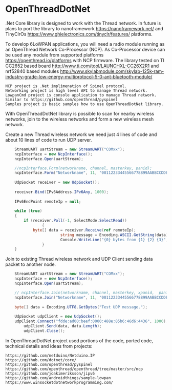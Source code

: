 # OpenThreadDotNet
.Net Core library is designed to work with the Thread network. In future is plans to port the library to nanoframework https://nanoframework.net/ and TinyClrOs https://www.ghielectronics.com/tinyclr/features/ platforms.

To develop 6LoWPAN applications, you will need a radio module running as an OpenThread Network Co-Processor (NCP). 
As Co-Processor device can be used any module from supported platforms https://openthread.io/platforms with NCP firmware. The library tested on TI CC2652 based board http://www.ti.com/tool/LAUNCHXL-CC26X2R1 and nrf52840 based modules http://www.skylabmodule.com/skylab-125k-ram-industry-grade-low-energy-multiprotocol-5-0-ant-bluetooth-module/

	NCP project is .Net implimenation of Spinel protocol.
	Networking project is high level API to manage Thread network.
	LowpanCmd project is console application to manage Thread network. Similar to https://github.com/openthread/pyspinel
	Samples project is basic samples how to use OpenThreadDotNet library.
	
With OpenThreadDotNet library is possible to scan for nearby wireless networks, join to the wireless networks and form a new wireless mesh network.

Create a new Thread wireless network we need just 4 lines of code and about 10 lines of code to run UDP server.
```csharp
	StreamUART uartStream = new StreamUART("COMxx");
	ncpInterface = new NcpInterface();     
	ncpInterface.Open(uartStream);	

	//ncpInterface.Form(networkname, channel, masterkey, panid);
	ncpInterface.Form("Networkname", 11, "00112233445566778899AABBCCDDEEFF", 1234);
           
	UdpSocket receiver = new UdpSocket();
            
	receiver.Bind(IPv6Address.IPv6Any, 1000);
            
	IPv6EndPoint remoteIp = null;	
			
	while (true)
	{
		if (receiver.Poll(-1, SelectMode.SelectRead))
                {		
			byte[] data = receiver.Receive(ref remoteIp);
                    	string message = Encoding.ASCII.GetString(data);
                    	Console.WriteLine("{0} bytes from {1} {2} {3}", message.Length, remoteIp.Address, remoteIp.Port, message);
                }
	}		
```
Join to existing Thread wireless network and UDP Client sending data packet to another node.
```csharp
	StreamUART uartStream = new StreamUART("COMxx");
	ncpInterface = new NcpInterface();     
	ncpInterface.Open(uartStream);	

	// ncpInterface.Join(networkname, channel, masterkey, xpanid,  panid);	
	ncpInterface.Join("Networkname", 11, "00112233445566778899AABBCCDDEEFF", "DEAD00BEEF00CAFE",  1234);
           
	byte[] data = Encoding.UTF8.GetBytes("Test UDP message.");
	   
	UdpSocket udpClient = new UdpSocket();
	udpClient.Connect("fdde:ad00:beef:0000:488e:85b6:46d6:4436", 1000);
        udpClient.Send(data, data.Length);
        udpClient.Close();
```

In OpenThreadDotNet project used portions of the code, ported code, technical details and ideas from projects:

	https://github.com/netduino/Netduino.IP
	https://github.com/dotnet/core/
	https://github.com/openthread/pyspinel
	https://github.com/openthread/openthread/tree/master/src/ncp
	https://github.com/joakimeriksson/jipv6
	https://github.com/androidthings/sample-lowpan
	https://www.winsocketdotnetworkprogramming.com/
